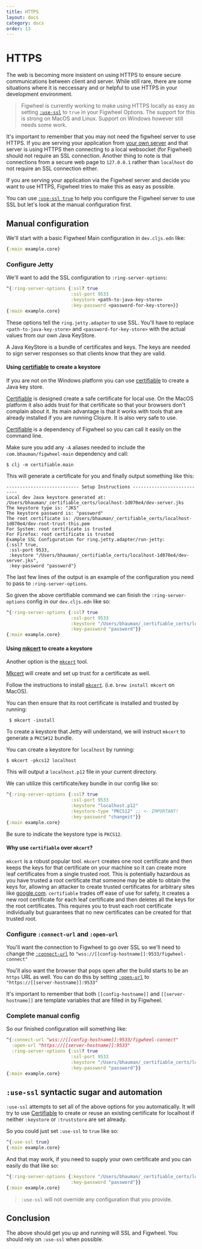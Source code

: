 ```yaml
---
title: HTTPS
layout: docs
category: docs
order: 13
---
```


# HTTPS

<div class="lead-in">The web is becoming more insistent on using HTTPS
to ensure secure communications between client and server. While still
rare, there are some situations where it is neccessary and or helpful
to use HTTPS in your development environment.</div>

> Figwheel is currently working to make using HTTPS locally as easy as
> setting [`:use-ssl`](/config-options#use-ssl) to `true` in your
> Figwheel Options. The support for this is strong on MacOS and
> Linux. Support on Windows however still needs some work.

It's important to remember that you may not need the figwheel server
to use HTTPS. If you are serving your application from [your own
server](/docs/your_own_server) and that server is using HTTPS then
connecting to a local websocket (for Figwheel) should not require an
SSL connection. Another thing to note is that connections from a
secure web page to `127.0.0.1` rather than `localhost` do not require
an SSL connection either.

If you are serving your application via the Figwheel server and decide
you want to use HTTPS, Figwheel tries to make this as easy as possible.

You can use [`:use-ssl true`](#use-ssl-syntactic-sugar-and-automation)
to help you configure the Figwheel server to use SSL but let's look at
the manual configuration first.

## Manual configuration

We'll start with a basic Figwheel Main configuration in `dev.cljs.edn` like:

```clj
{:main example.core}
```

### Configure Jetty

We'll want to add the SSL configuration to `:ring-server-options`:

```clj
^{:ring-server-options {:ssl? true
                        :ssl-port 9533
                        :keystore <path-to-java-key-store>
                        :key-password <password-for-key-store>}}
{:main example.core}
```

These options tell the `ring.jetty.adapter` to use SSL. You'll have to
replace `<path-to-java-key-store>` and `<password-for-key-store>` with
the actual values from our own Java KeyStore.

A Java KeyStore is a bundle of certificates and keys. The keys are
needed to sign server responses so that clients know that they are
valid.

#### Using [certifiable](https://github.com/bhauman/certifiable) to create a keystore

If you are not on the Windows platform you can use
[certifiable](https://github.com/bhauman/certifiable) to create a Java
key store. 

[Certifiable](https://github.com/bhauman/certifiable) is designed
create a safe certificate for local use. On the MacOS platform it also
adds trust for that certificate so that your browsers don't complain
about it. Its main advantage is that it works with tools that are
already installed if you are running Clojure. It is also very safe to
use.

[Certifiable](https://github.com/bhauman/certifiable) is a dependency
of Figwheel so you can call it easily on the command line. 

Make sure you add any `-A` aliases needed to include the
`com.bhauman/figwheel-main` dependency and call:

```shell
$ clj -m certifiable.main 
```

This will generate a certificate for you and finally output something
like this:

```shell
--------------------------- Setup Instructions ---------------------------
Local dev Java keystore generated at: /Users/bhauman/_certifiable_certs/localhost-1d070e4/dev-server.jks
The keystore type is: "JKS"
The keystore password is: "password"
The root certificate is: /Users/bhauman/_certifiable_certs/localhost-1d070e4/dev-root-trust-this.pem
For System: root certificate is trusted
For Firefox: root certificate is trusted
Example SSL Configuration for ring.jetty.adapter/run-jetty:
{:ssl? true,
 :ssl-port 9533,
 :keystore "/Users/bhauman/_certifiable_certs/localhost-1d070e4/dev-server.jks",
 :key-password "password"}
```

The last few lines of the output is an example of the configuration
you need to pass to `:ring-server-options`.

So given the above certifiable command we can finish the
`:ring-server-options` config in our `dev.cljs.edn` like so:

```clj
^{:ring-server-options {:ssl? true
                        :ssl-port 9533
                        :keystore "/Users/bhauman/_certifiable_certs/localhost-1d070e4/dev-server.jks"
                        :key-password "password"}}
{:main example.core}
```

#### Using [mkcert](https://github.com/FiloSottile/mkcert) to create a keystore

Another option is the [`mkcert`](https://github.com/FiloSottile/mkcert) tool.

[Mkcert](https://github.com/FiloSottile/mkcert) will create and set up
trust for a certificate as well.
 
Follow the instructions to install [`mkcert`](https://github.com/FiloSottile/mkcert). (i.e. `brew install mkcert` on MacOS).
 
You can then ensure that its root certificate is installed and
trusted by running:
 
```shell
 $ mkcert -install
```

To create a keystore that Jetty will understand, we will instruct
`mkcert` to generate a `PKCS#12` bundle.

You can create a keystore for `localhost` by running:

```shell
$ mkcert -pkcs12 localhost
```

This will output a `localhost.p12` file in your current directory.

We can utilize this certificate/key bundle in our config like so:

```clj
^{:ring-server-options {:ssl? true
                        :ssl-port 9533
                        :keystore "localhost.p12" 
                        :keystore-type "PKCS12" ;; <- IMPORTANT!
                        :key-password "changeit"}}
{:main example.core}
```

Be sure to indicate the keystore type is `PKCS12`.

#### Why use `certifiable` over `mkcert`?

`mkcert` is a robust popular tool. `mkcert` creates one root
certificate and then keeps the keys for that certificate on your
machine so it can create more leaf certificates from a single trusted
root. This is potentially hazardous as you have trusted a root
certificate that someone may be able to obtain the keys for, allowing
an attacker to create trusted certificates for arbitrary sites like
[google.com](https://google.com). `certifiable` trades off ease of use
for safety, it creates a new root certificate for each leaf certificate
and then deletes all the keys for the root certificates. This requires
you to trust each root certificate individually but guarantees that no
new certificates can be created for that trusted root.

### Configure `:connect-url` and `:open-url`

You'll want the connection to Figwheel to go over SSL so we'll need
to change the [`:connect-url`](/config-options#connect-url) to
`"wss://[[config-hostname]]:9533/figwheel-connect"`

You'll also want the browser that pops open after the build starts to
be an `https` URL as well. You can do this by setting
[`:open-url`](/config-options#open-url) to `"https://[[server-hostname]]:9533"`

It's important to remember that both `[[config-hostname]]` and
`[[server-hostname]]` are template variables that are filled in by
Figwheel.

### Complete manual config

So our finished configuration will something like:

```clj
^{:connect-url "wss://[[config-hostname]]:9533/figwheel-connect"
  :open-url "https://[[server-hostname]]:9533"
  :ring-server-options {:ssl? true
                        :ssl-port 9533
                        :keystore "/Users/bhauman/_certifiable_certs/localhost-1d070e4/dev-server.jks"
                        :key-password "password"}}
{:main example.core}
```

## `:use-ssl` syntactic sugar and automation

`:use-ssl` attempts to set all of the above options for you
automatically. It will try to use
[Certifiable](https://github.com/bhauman/certifiable) to create or
reuse an existing certificate for localhost if neither `:keystore` or
`:truststore` are set already.

So you could just set `:use-ssl` to `true` like so:

```clj
^{:use-ssl true}
{:main example.core}
```

And that may work, if you need to supply your own certificate and you
can easily do that like so:

```clj
^{:ring-server-options {:keystore "/Users/bhauman/_certifiable_certs/localhost-1d070e4/dev-server.jks"
                        :key-password "password"}}
{:main example.core}
```

> `:use-ssl` will not override any configuration that you provide.

## Conclusion

The above should get you up and running will SSL and Figwheel. You
should rely on `:use-ssl` when possible.



